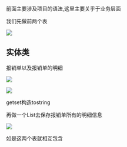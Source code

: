 前面主要涉及项目的语法,这里主要关乎于业务层面

我们先做前两个表

![](https://sumomoriaty.oss-cn-beijing.aliyuncs.com/markdown/20190722211010.png)

## 实体类

报销单以及报销单的明细

![](https://sumomoriaty.oss-cn-beijing.aliyuncs.com/markdown/20190722211744.png)

![](https://sumomoriaty.oss-cn-beijing.aliyuncs.com/markdown/20190722212845.png)

getset构造tostring

再做一个List去保存报销单所有的明细信息

![](https://sumomoriaty.oss-cn-beijing.aliyuncs.com/markdown/20190722213027.png)

如是这两个表就相互包含